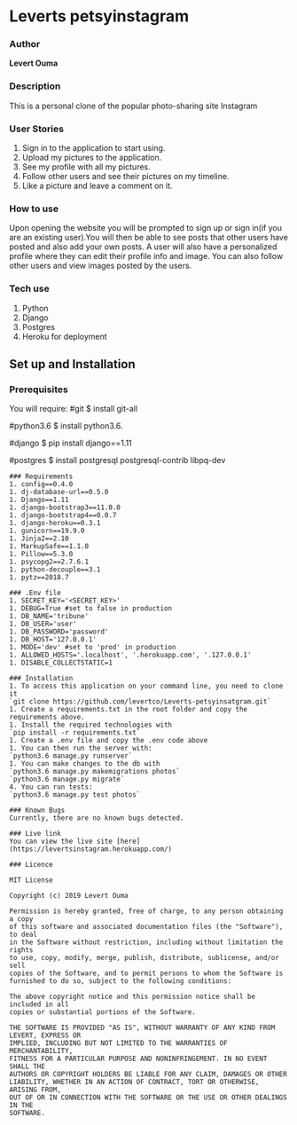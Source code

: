 # Leverts petsyinstagram

###  Author
**Levert Ouma**

### Description
This is a personal clone of the popular photo-sharing site Instagram

### User Stories
1. Sign in to the application to start using.
2. Upload my pictures to the application.
3. See my profile with all my pictures.
4. Follow other users and see their pictures on my timeline.
5. Like a picture and leave a comment on it.

### How to use
Upon opening the website you will be prompted to sign up or sign in(if you are an existing user).You will then be able to see posts that other users have posted and also add your own posts.
A user will also have a personalized profile where they can edit their profile info and image.
You can also follow other users and view images posted by the users.

### Tech use
1. Python
2. Django
3. Postgres
4. Heroku for deployment

## Set up and Installation

### Prerequisites
You will require:
#git
$ install git-all

#python3.6
$ install python3.6.

#django
$ pip install django==1.11

#postgres
$ install postgresql postgresql-contrib libpq-dev
```
### Requirements
1. config==0.4.0
1. dj-database-url==0.5.0
1. Django==1.11
1. django-bootstrap3==11.0.0
1. django-bootstrap4==0.0.7
1. django-heroku==0.3.1
1. gunicorn==19.9.0
1. Jinja2==2.10
1. MarkupSafe==1.1.0
1. Pillow==5.3.0
1. psycopg2==2.7.6.1
1. python-decouple==3.1
1. pytz==2018.7

### .Env file
1. SECRET_KEY='<SECRET_KEY>'
1. DEBUG=True #set to false in production
1. DB_NAME='tribune'
1. DB_USER='user'
1. DB_PASSWORD='password'
1. DB_HOST='127.0.0.1'
1. MODE='dev' #set to 'prod' in production
1. ALLOWED_HOSTS='.localhost', '.herokuapp.com', '.127.0.0.1'
1. DISABLE_COLLECTSTATIC=1

### Installation
1. To access this application on your command line, you need to clone it 
`git clone https://github.com/levertco/Leverts-petsyinsatgram.git`
1. Create a requirements.txt in the root folder and copy the requirements above.
1. Install the required technologies with
`pip install -r requirements.txt`
1. Create a .env file and copy the .env code above
1. You can then run the server with:
`python3.6 manage.py runserver`
1. You can make changes to the db with
`python3.6 manage.py makemigrations photos`
`python3.6 manage.py migrate`
4. You can run tests:
`python3.6 manage.py test photos`

### Known Bugs 
Currently, there are no known bugs detected.

### Live link
You can view the live site [here](https://levertsinstagram.herokuapp.com/)

### Licence

MIT License

Copyright (c) 2019 Levert Ouma

Permission is hereby granted, free of charge, to any person obtaining a copy
of this software and associated documentation files (the "Software"), to deal
in the Software without restriction, including without limitation the rights
to use, copy, modify, merge, publish, distribute, sublicense, and/or sell
copies of the Software, and to permit persons to whom the Software is
furnished to do so, subject to the following conditions:

The above copyright notice and this permission notice shall be included in all
copies or substantial portions of the Software.

THE SOFTWARE IS PROVIDED "AS IS", WITHOUT WARRANTY OF ANY KIND FROM LEVERT, EXPRESS OR
IMPLIED, INCLUDING BUT NOT LIMITED TO THE WARRANTIES OF MERCHANTABILITY,
FITNESS FOR A PARTICULAR PURPOSE AND NONINFRINGEMENT. IN NO EVENT SHALL THE
AUTHORS OR COPYRIGHT HOLDERS BE LIABLE FOR ANY CLAIM, DAMAGES OR OTHER
LIABILITY, WHETHER IN AN ACTION OF CONTRACT, TORT OR OTHERWISE, ARISING FROM,
OUT OF OR IN CONNECTION WITH THE SOFTWARE OR THE USE OR OTHER DEALINGS IN THE
SOFTWARE.
